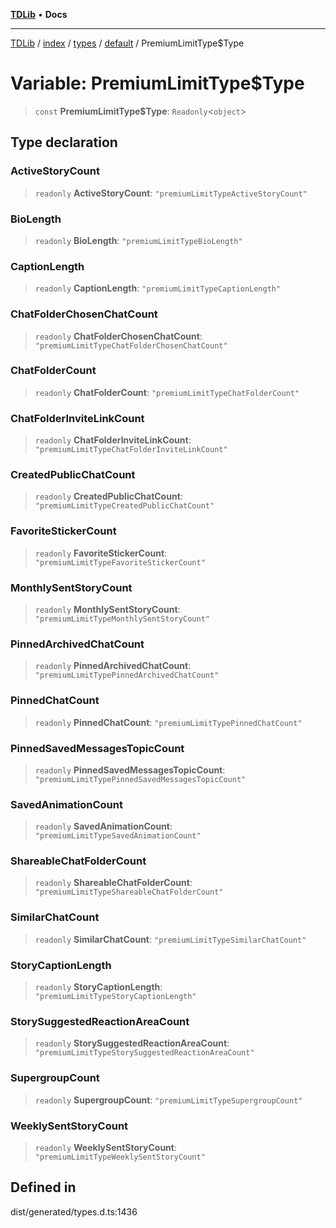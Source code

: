 [**TDLib**](../../../../../../README.md) • **Docs**

***

[TDLib](../../../../../../modules.md) / [index](../../../../../README.md) / [types](../../../README.md) / [default](../README.md) / PremiumLimitType$Type

# Variable: PremiumLimitType$Type

> `const` **PremiumLimitType$Type**: `Readonly`\<`object`\>

## Type declaration

### ActiveStoryCount

> `readonly` **ActiveStoryCount**: `"premiumLimitTypeActiveStoryCount"`

### BioLength

> `readonly` **BioLength**: `"premiumLimitTypeBioLength"`

### CaptionLength

> `readonly` **CaptionLength**: `"premiumLimitTypeCaptionLength"`

### ChatFolderChosenChatCount

> `readonly` **ChatFolderChosenChatCount**: `"premiumLimitTypeChatFolderChosenChatCount"`

### ChatFolderCount

> `readonly` **ChatFolderCount**: `"premiumLimitTypeChatFolderCount"`

### ChatFolderInviteLinkCount

> `readonly` **ChatFolderInviteLinkCount**: `"premiumLimitTypeChatFolderInviteLinkCount"`

### CreatedPublicChatCount

> `readonly` **CreatedPublicChatCount**: `"premiumLimitTypeCreatedPublicChatCount"`

### FavoriteStickerCount

> `readonly` **FavoriteStickerCount**: `"premiumLimitTypeFavoriteStickerCount"`

### MonthlySentStoryCount

> `readonly` **MonthlySentStoryCount**: `"premiumLimitTypeMonthlySentStoryCount"`

### PinnedArchivedChatCount

> `readonly` **PinnedArchivedChatCount**: `"premiumLimitTypePinnedArchivedChatCount"`

### PinnedChatCount

> `readonly` **PinnedChatCount**: `"premiumLimitTypePinnedChatCount"`

### PinnedSavedMessagesTopicCount

> `readonly` **PinnedSavedMessagesTopicCount**: `"premiumLimitTypePinnedSavedMessagesTopicCount"`

### SavedAnimationCount

> `readonly` **SavedAnimationCount**: `"premiumLimitTypeSavedAnimationCount"`

### ShareableChatFolderCount

> `readonly` **ShareableChatFolderCount**: `"premiumLimitTypeShareableChatFolderCount"`

### SimilarChatCount

> `readonly` **SimilarChatCount**: `"premiumLimitTypeSimilarChatCount"`

### StoryCaptionLength

> `readonly` **StoryCaptionLength**: `"premiumLimitTypeStoryCaptionLength"`

### StorySuggestedReactionAreaCount

> `readonly` **StorySuggestedReactionAreaCount**: `"premiumLimitTypeStorySuggestedReactionAreaCount"`

### SupergroupCount

> `readonly` **SupergroupCount**: `"premiumLimitTypeSupergroupCount"`

### WeeklySentStoryCount

> `readonly` **WeeklySentStoryCount**: `"premiumLimitTypeWeeklySentStoryCount"`

## Defined in

dist/generated/types.d.ts:1436

